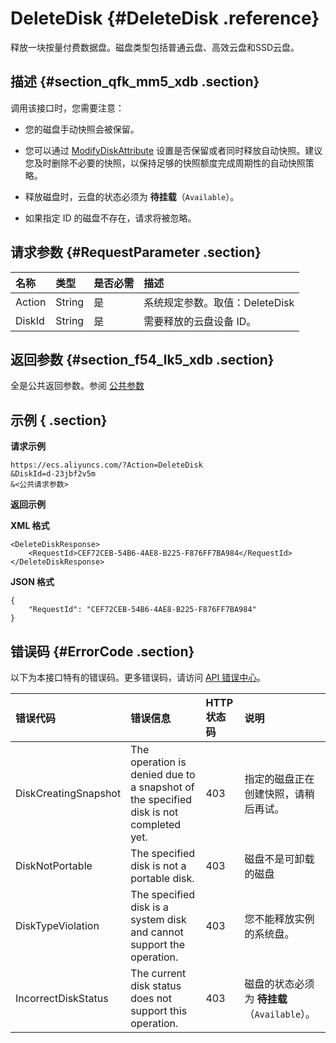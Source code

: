 # DeleteDisk {#DeleteDisk .reference}

释放一块按量付费数据盘。磁盘类型包括普通云盘、高效云盘和SSD云盘。

## 描述 {#section_qfk_mm5_xdb .section}

调用该接口时，您需要注意：

-   您的磁盘手动快照会被保留。

-   您可以通过 [ModifyDiskAttribute](cn.zh-CN/API参考/磁盘/ModifyDiskAttribute.md#) 设置是否保留或者同时释放自动快照。建议您及时删除不必要的快照，以保持足够的快照额度完成周期性的自动快照策略。

-   释放磁盘时，云盘的状态必须为 **待挂载**（`Available`）。

-   如果指定 ID 的磁盘不存在，请求将被忽略。


## 请求参数 {#RequestParameter .section}

|名称|类型|是否必需|描述|
|:-|:-|:---|:-|
|Action|String|是|系统规定参数。取值：DeleteDisk|
|DiskId|String|是|需要释放的云盘设备 ID。|

## 返回参数 {#section_f54_lk5_xdb .section}

全是公共返回参数。参阅 [公共参数](cn.zh-CN/API参考/调用方式/公共参数.md#commonResponseParameters)

## 示例 { .section}

**请求示例** 

```
https://ecs.aliyuncs.com/?Action=DeleteDisk
&DiskId=d-23jbf2v5m
&<公共请求参数>
```

**返回示例** 

**XML 格式**

```
<DeleteDiskResponse>
    <RequestId>CEF72CEB-54B6-4AE8-B225-F876FF7BA984</RequestId>
</DeleteDiskResponse>
```

 **JSON 格式** 

```
{
    "RequestId": "CEF72CEB-54B6-4AE8-B225-F876FF7BA984"
}
```

## 错误码 {#ErrorCode .section}

以下为本接口特有的错误码。更多错误码，请访问 [API 错误中心](https://error-center.aliyun.com/status/product/Ecs)。

|错误代码|错误信息|HTTP 状态码|说明|
|:---|:---|:-------|:-|
|DiskCreatingSnapshot|The operation is denied due to a snapshot of the specified disk is not completed yet.|403|指定的磁盘正在创建快照，请稍后再试。|
|DiskNotPortable|The specified disk is not a portable disk.|403|磁盘不是可卸载的磁盘|
|DiskTypeViolation|The specified disk is a system disk and cannot support the operation.|403|您不能释放实例的系统盘。|
|IncorrectDiskStatus|The current disk status does not support this operation.|403|磁盘的状态必须为 **待挂载**（`Available`）。|

